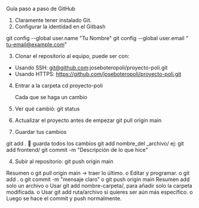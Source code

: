 Guía paso a paso de GitHub

1.	Claramente tener instalado Git.
2.	Configurar la identidad en el Gitbash

git config --global user.name "Tu Nombre"
git config --global user.email “ tu-email@example.com”

3.	Clonar el repositorio al equipo, puede ser con: 
-	Usando SSH:
git@github.com:joseboteropoli/proyecto-poli.git
-	Usando HTTPS:
https://github.com/joseboteropoli/proyecto-poli.git

4.	Entrar a la carpeta 
cd proyecto-poli

	Cada que se haga un cambio 
1.	Ver qué cambió:
git status

2.	Actualizar el proyecto antes de empezar
git pull origin main

3.	Guardar tus cambios

git add .      guarda todos los cambios 
git add  nombre_del _archivo/
	ej: git add frontend/
git commit -m "Descripción de lo que hice"

4.	Subir al repositorio:
git push origin main

Resumen 
o	git pull origin main → traer lo último.
o	Editar y programar.
o	git add .
o	git commit -m "mensaje claro"
o	git push origin main
Resumen add solo un archivo 
o	Usar git add nombre-carpeta/, para añadir solo la carpeta modificada.
o	Usar git add ruta/archivo si quieres ser aún más específico.
o	Luego se hace el commit y push normalmente.

